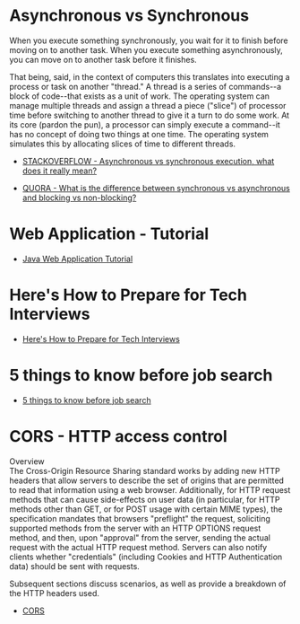 # Asynchronous vs Synchronous

When you execute something synchronously, you wait for it to finish before moving on to another task. When you execute something asynchronously, you can move on to another task before it finishes.

That being, said, in the context of computers this translates into executing a process or task on another "thread." A thread is a series of commands--a block of code--that exists as a unit of work. The operating system can manage multiple threads and assign a thread a piece ("slice") of processor time before switching to another thread to give it a turn to do some work. At its core (pardon the pun), a processor can simply execute a command--it has no concept of doing two things at one time. The operating system simulates this by allocating slices of time to different threads.

- [STACKOVERFLOW - Asynchronous vs synchronous execution, what does it really mean?](http://stackoverflow.com/questions/748175/asynchronous-vs-synchronous-execution-what-does-it-really-mean) <br>

- [QUORA - What is the difference between synchronous vs asynchronous and blocking vs non-blocking?](https://www.quora.com/What-is-the-difference-between-synchronous-vs-asynchronous-and-blocking-vs-non-blocking)

# Web Application - Tutorial
- [Java Web Application Tutorial ](http://www.journaldev.com/1854/java-web-application-tutorial-for-beginners)



# Here's How to Prepare for Tech Interviews
- [Here's How to Prepare for Tech Interviews](https://www.reddit.com/r/cscareerquestions/comments/1jov24/heres_how_to_prepare_for_tech_interviews)

# 5 things to know before job search
- [5 things to know before job search](https://medium.freecodecamp.com/5-key-learnings-from-the-post-bootcamp-job-search-9a07468d2331#.ekvtx4ur0)

# CORS - HTTP access control 

Overview
<br>
The Cross-Origin Resource Sharing standard works by adding new HTTP headers that allow servers to describe the set of origins that are permitted to read that information using a web browser.  Additionally, for HTTP request methods that can cause side-effects on user data (in particular, for HTTP methods other than GET, or for POST usage with certain MIME types), the specification mandates that browsers "preflight" the request, soliciting supported methods from the server with an HTTP OPTIONS request method, and then, upon "approval" from the server, sending the actual request with the actual HTTP request method. Servers can also notify clients whether "credentials" (including Cookies and HTTP Authentication data) should be sent with requests.

Subsequent sections discuss scenarios, as well as provide a breakdown of the HTTP headers used. 

- [CORS](https://developer.mozilla.org/en-US/docs/Web/HTTP/Access_control_CORS)
